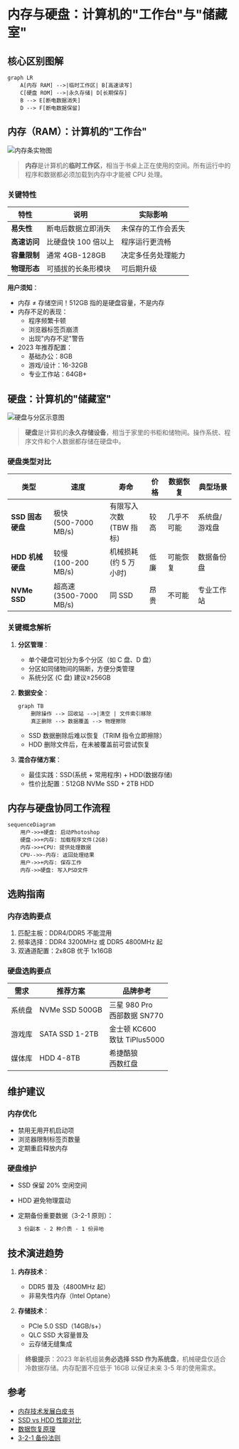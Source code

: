 # 内存与硬盘：计算机的"工作台"与"储藏室"

## 核心区别图解

```mermaid
graph LR
    A[内存 RAM] -->|临时工作区| B[高速读写]
    C[硬盘 ROM] -->|永久存储| D[长期保存]
    B --> E[断电数据消失]
    D --> F[断电数据保留]
```

## 内存（RAM）：计算机的"工作台"

![内存条实物图](../img/chap1_ram_img1.png)

> **内存**是计算机的**临时工作区**，相当于书桌上正在使用的空间。所有运行中的程序和数据都必须加载到内存中才能被 CPU 处理。

### 关键特性

| 特性         | 说明                | 实际影响           |
| ------------ | ------------------- | ------------------ |
| **易失性**   | 断电后数据立即消失  | 未保存的工作会丢失 |
| **高速访问** | 比硬盘快 100 倍以上 | 程序运行更流畅     |
| **容量限制** | 通常 4GB-128GB      | 决定多任务处理能力 |
| **物理形态** | 可插拔的长条形模块  | 可后期升级         |

**用户须知**：

- 内存 ≠ 存储空间！512GB 指的是硬盘容量，不是内存
- 内存不足的表现：
  - 程序频繁卡顿
  - 浏览器标签页崩溃
  - 出现"内存不足"警告
- 2023 年推荐配置：
  - 基础办公：8GB
  - 游戏/设计：16-32GB
  - 专业工作站：64GB+

## 硬盘：计算机的"储藏室"

![硬盘与分区示意图](../img/chap1_disk_img2.png)

> **硬盘**是计算机的**永久存储设备**，相当于家里的书柜和储物间。操作系统、程序文件和个人数据都存储在硬盘中。

### 硬盘类型对比

| 类型             | 速度                       | 寿命                       | 价格 | 数据恢复   | 典型场景      |
| ---------------- | -------------------------- | -------------------------- | ---- | ---------- | ------------- |
| **SSD 固态硬盘** | 极快<br>(500-7000 MB/s)    | 有限写入次数<br>(TBW 指标) | 较高 | 几乎不可能 | 系统盘/游戏盘 |
| **HDD 机械硬盘** | 较慢<br>(100-200 MB/s)     | 机械损耗<br>(约 5 万小时)  | 低廉 | 可能恢复   | 数据备份盘    |
| **NVMe SSD**     | 超高速<br>(3500-7000 MB/s) | 同 SSD                     | 昂贵 | 不可能     | 专业工作站    |

### 关键概念解析

1. **分区管理**：
   - 单个硬盘可划分为多个分区（如 C 盘、D 盘）
   - 分区如同储物间的隔断，方便分类管理
   - 系统分区 (C 盘) 建议≥256GB

2. **数据安全**：

   ```mermaid
   graph TB
       删除操作 --> 回收站 -->|清空 | 文件索引移除
       真正删除 --> 数据覆盖 --> 物理擦除
   ```

   - SSD 数据删除后难以恢复（TRIM 指令立即擦除）
   - HDD 删除文件后，在未被覆盖前可尝试恢复

3. **混合存储方案**：
   - 最佳实践：SSD(系统 + 常用程序) + HDD(数据存储)
   - 性价比配置：512GB NVMe SSD + 2TB HDD

## 内存与硬盘协同工作流程

```mermaid
sequenceDiagram
    用户->>+硬盘: 启动Photoshop
    硬盘->>+内存: 加载程序文件(2GB)
    内存->>+CPU: 提供处理数据
    CPU-->>-内存: 返回处理结果
    用户->>+内存: 保存工作
    内存->>硬盘: 写入PSD文件
```

## 选购指南

### 内存选购要点

1. 匹配主板：DDR4/DDR5 不能混用
2. 频率选择：DDR4 3200MHz 或 DDR5 4800MHz 起
3. 双通道配置：2x8GB 优于 1x16GB

### 硬盘选购要点

| 需求   | 推荐方案       | 品牌参考                        |
| ------ | -------------- | ------------------------------- |
| 系统盘 | NVMe SSD 500GB | 三星 980 Pro<br>西部数据 SN770  |
| 游戏库 | SATA SSD 1-2TB | 金士顿 KC600<br>致钛 TiPlus5000 |
| 媒体库 | HDD 4-8TB      | 希捷酷狼<br>西数红盘            |

## 维护建议

### 内存优化

- 禁用无用开机启动项
- 浏览器限制标签页数量
- 定期重启释放内存

### 硬盘维护

- SSD 保留 20% 空闲空间
- HDD 避免物理震动
- 定期备份重要数据（3-2-1 原则）：

  ```markdown
  3 份副本 - 2 种介质 - 1 份异地
  ```

## 技术演进趋势

1. **内存技术**：
   - DDR5 普及（4800MHz 起）
   - 非易失性内存（Intel Optane）

2. **存储技术**：
   - PCIe 5.0 SSD（14GB/s+）
   - QLC SSD 大容量普及
   - 云存储无缝集成

> **终极提示**：2023 年新机组装**务必选择 SSD 作为系统盘**，机械硬盘仅适合冷数据存储。内存配置不应低于 16GB 以保证未来 3-5 年的使用需求。

## 参考

- [内存技术发展白皮书](https://www.jedec.org/dram)
- [SSD vs HDD 性能对比](https://www.storagereview.com/review/comparison)
- [数据恢复原理](https://www.ntfs.com/data-recovery.htm)
- [3-2-1 备份法则](https://www.backblaze.com/blog/the-3-2-1-backup-strategy/)

